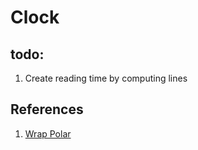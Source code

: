 # Clock

## todo:
1. Create reading time by computing lines

## References
1. [Wrap Polar](https://www.programmersought.com/article/1787117182/)